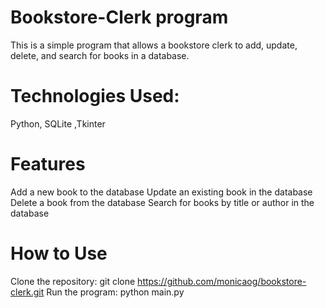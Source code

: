 # Bookstore-Clerk program
This is a simple program that allows a bookstore clerk to add, update, delete, and search for books in a database.

# Technologies Used:
Python, SQLite ,Tkinter

# Features 
Add a new book to the database
Update an existing book in the database
Delete a book from the database
Search for books by title or author in the database

# How to Use
Clone the repository: git clone https://github.com/monicaog/bookstore-clerk.git
Run the program: python main.py
